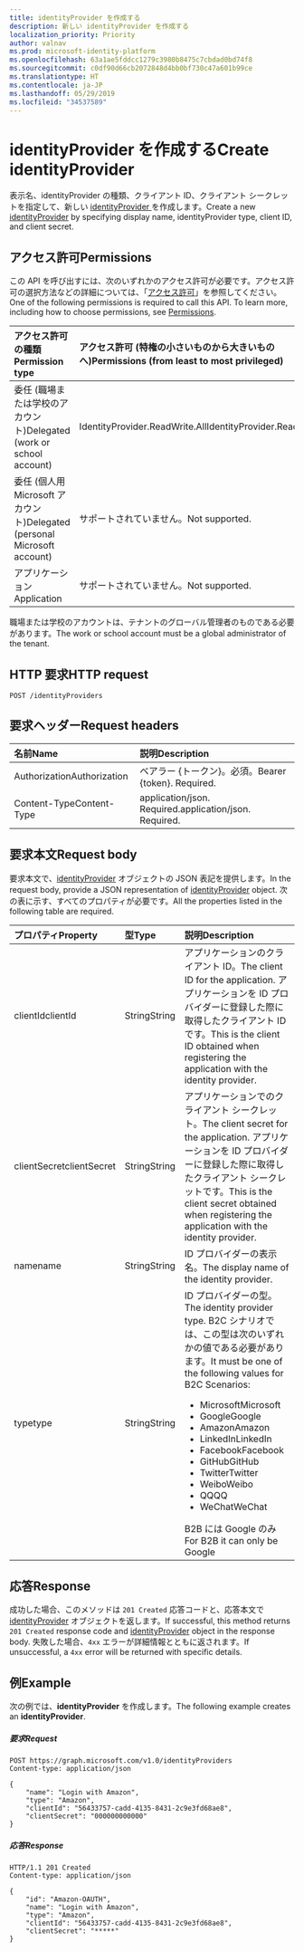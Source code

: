 ```yaml
---
title: identityProvider を作成する
description: 新しい identityProvider を作成する
localization_priority: Priority
author: valnav
ms.prod: microsoft-identity-platform
ms.openlocfilehash: 63a1ae5fddcc1279c3980b8475c7cbdad0bd74f8
ms.sourcegitcommit: c0df90d66cb2072848d4bb0bf730c47a601b99ce
ms.translationtype: HT
ms.contentlocale: ja-JP
ms.lasthandoff: 05/29/2019
ms.locfileid: "34537589"
---
```

# <a name="create-identityprovider"></a><span data-ttu-id="6ab77-103">identityProvider を作成する</span><span class="sxs-lookup"><span data-stu-id="6ab77-103">Create identityProvider</span></span>

<span data-ttu-id="6ab77-104">表示名、identityProvider の種類、クライアント ID、クライアント シークレットを指定して、新しい [ identityProvider ](../resources/identityprovider.md) を作成します。</span><span class="sxs-lookup"><span data-stu-id="6ab77-104">Create a new [identityProvider](../resources/identityprovider.md) by specifying display name, identityProvider type, client ID, and client secret.</span></span>

## <a name="permissions"></a><span data-ttu-id="6ab77-105">アクセス許可</span><span class="sxs-lookup"><span data-stu-id="6ab77-105">Permissions</span></span>

<span data-ttu-id="6ab77-p101">この API を呼び出すには、次のいずれかのアクセス許可が必要です。アクセス許可の選択方法などの詳細については、「[アクセス許可](/graph/permissions-reference)」を参照してください。</span><span class="sxs-lookup"><span data-stu-id="6ab77-p101">One of the following permissions is required to call this API. To learn more, including how to choose permissions, see [Permissions](/graph/permissions-reference).</span></span>

|<span data-ttu-id="6ab77-108">アクセス許可の種類</span><span class="sxs-lookup"><span data-stu-id="6ab77-108">Permission type</span></span>      | <span data-ttu-id="6ab77-109">アクセス許可 (特権の小さいものから大きいものへ)</span><span class="sxs-lookup"><span data-stu-id="6ab77-109">Permissions (from least to most privileged)</span></span>              |
|:--------------------|:---------------------------------------------------------|
|<span data-ttu-id="6ab77-110">委任 (職場または学校のアカウント)</span><span class="sxs-lookup"><span data-stu-id="6ab77-110">Delegated (work or school account)</span></span>|<span data-ttu-id="6ab77-111">IdentityProvider.ReadWrite.All</span><span class="sxs-lookup"><span data-stu-id="6ab77-111">IdentityProvider.ReadWrite.All</span></span>|
|<span data-ttu-id="6ab77-112">委任 (個人用 Microsoft アカウント)</span><span class="sxs-lookup"><span data-stu-id="6ab77-112">Delegated (personal Microsoft account)</span></span>| <span data-ttu-id="6ab77-113">サポートされていません。</span><span class="sxs-lookup"><span data-stu-id="6ab77-113">Not supported.</span></span>|
|<span data-ttu-id="6ab77-114">アプリケーション</span><span class="sxs-lookup"><span data-stu-id="6ab77-114">Application</span></span>|<span data-ttu-id="6ab77-115">サポートされていません。</span><span class="sxs-lookup"><span data-stu-id="6ab77-115">Not supported.</span></span>|

<span data-ttu-id="6ab77-116">職場または学校のアカウントは、テナントのグローバル管理者のものである必要があります。</span><span class="sxs-lookup"><span data-stu-id="6ab77-116">The work or school account must be a global administrator of the tenant.</span></span>

## <a name="http-request"></a><span data-ttu-id="6ab77-117">HTTP 要求</span><span class="sxs-lookup"><span data-stu-id="6ab77-117">HTTP request</span></span>

<!-- { "blockType": "ignored" } -->
```http
POST /identityProviders
```

## <a name="request-headers"></a><span data-ttu-id="6ab77-118">要求ヘッダー</span><span class="sxs-lookup"><span data-stu-id="6ab77-118">Request headers</span></span>

|<span data-ttu-id="6ab77-119">名前</span><span class="sxs-lookup"><span data-stu-id="6ab77-119">Name</span></span>|<span data-ttu-id="6ab77-120">説明</span><span class="sxs-lookup"><span data-stu-id="6ab77-120">Description</span></span>|
|:---------------|:----------|
|<span data-ttu-id="6ab77-121">Authorization</span><span class="sxs-lookup"><span data-stu-id="6ab77-121">Authorization</span></span>|<span data-ttu-id="6ab77-p102">ベアラー {トークン}。必須。</span><span class="sxs-lookup"><span data-stu-id="6ab77-p102">Bearer {token}. Required.</span></span>|
|<span data-ttu-id="6ab77-124">Content-Type</span><span class="sxs-lookup"><span data-stu-id="6ab77-124">Content-Type</span></span>|<span data-ttu-id="6ab77-p103">application/json. Required.</span><span class="sxs-lookup"><span data-stu-id="6ab77-p103">application/json. Required.</span></span>|

## <a name="request-body"></a><span data-ttu-id="6ab77-127">要求本文</span><span class="sxs-lookup"><span data-stu-id="6ab77-127">Request body</span></span>

<span data-ttu-id="6ab77-128">要求本文で、[identityProvider](../resources/identityprovider.md) オブジェクトの JSON 表記を提供します。</span><span class="sxs-lookup"><span data-stu-id="6ab77-128">In the request body, provide a JSON representation of [identityProvider](../resources/identityprovider.md) object.</span></span> <span data-ttu-id="6ab77-129">次の表に示す、すべてのプロパティが必要です。</span><span class="sxs-lookup"><span data-stu-id="6ab77-129">All the properties listed in the following table are required.</span></span>

|<span data-ttu-id="6ab77-130">プロパティ</span><span class="sxs-lookup"><span data-stu-id="6ab77-130">Property</span></span>|<span data-ttu-id="6ab77-131">型</span><span class="sxs-lookup"><span data-stu-id="6ab77-131">Type</span></span>|<span data-ttu-id="6ab77-132">説明</span><span class="sxs-lookup"><span data-stu-id="6ab77-132">Description</span></span>|
|:---------------|:--------|:----------|
|<span data-ttu-id="6ab77-133">clientId</span><span class="sxs-lookup"><span data-stu-id="6ab77-133">clientId</span></span>|<span data-ttu-id="6ab77-134">String</span><span class="sxs-lookup"><span data-stu-id="6ab77-134">String</span></span>|<span data-ttu-id="6ab77-135">アプリケーションのクライアント ID。</span><span class="sxs-lookup"><span data-stu-id="6ab77-135">The client ID for the application.</span></span> <span data-ttu-id="6ab77-136">アプリケーションを ID プロバイダーに登録した際に取得したクライアント ID です。</span><span class="sxs-lookup"><span data-stu-id="6ab77-136">This is the client ID obtained when registering the application with the identity provider.</span></span>|
|<span data-ttu-id="6ab77-137">clientSecret</span><span class="sxs-lookup"><span data-stu-id="6ab77-137">clientSecret</span></span>|<span data-ttu-id="6ab77-138">String</span><span class="sxs-lookup"><span data-stu-id="6ab77-138">String</span></span>|<span data-ttu-id="6ab77-139">アプリケーションでのクライアント シークレット。</span><span class="sxs-lookup"><span data-stu-id="6ab77-139">The client secret for the application.</span></span> <span data-ttu-id="6ab77-140">アプリケーションを ID プロバイダーに登録した際に取得したクライアント シークレットです。</span><span class="sxs-lookup"><span data-stu-id="6ab77-140">This is the client secret obtained when registering the application with the identity provider.</span></span>|
|<span data-ttu-id="6ab77-141">name</span><span class="sxs-lookup"><span data-stu-id="6ab77-141">name</span></span>|<span data-ttu-id="6ab77-142">String</span><span class="sxs-lookup"><span data-stu-id="6ab77-142">String</span></span>|<span data-ttu-id="6ab77-143">ID プロバイダーの表示名。</span><span class="sxs-lookup"><span data-stu-id="6ab77-143">The display name of the identity provider.</span></span>|
|<span data-ttu-id="6ab77-144">type</span><span class="sxs-lookup"><span data-stu-id="6ab77-144">type</span></span>|<span data-ttu-id="6ab77-145">String</span><span class="sxs-lookup"><span data-stu-id="6ab77-145">String</span></span>|<span data-ttu-id="6ab77-146">ID プロバイダーの型。</span><span class="sxs-lookup"><span data-stu-id="6ab77-146">The identity provider type.</span></span> <span data-ttu-id="6ab77-147">B2C シナリオでは、この型は次のいずれかの値である必要があります。</span><span class="sxs-lookup"><span data-stu-id="6ab77-147">It must be one of the following values for B2C Scenarios:</span></span> <ul><li/><span data-ttu-id="6ab77-148">Microsoft</span><span class="sxs-lookup"><span data-stu-id="6ab77-148">Microsoft</span></span><li/><span data-ttu-id="6ab77-149">Google</span><span class="sxs-lookup"><span data-stu-id="6ab77-149">Google</span></span><li/><span data-ttu-id="6ab77-150">Amazon</span><span class="sxs-lookup"><span data-stu-id="6ab77-150">Amazon</span></span><li/><span data-ttu-id="6ab77-151">LinkedIn</span><span class="sxs-lookup"><span data-stu-id="6ab77-151">LinkedIn</span></span><li/><span data-ttu-id="6ab77-152">Facebook</span><span class="sxs-lookup"><span data-stu-id="6ab77-152">Facebook</span></span><li/><span data-ttu-id="6ab77-153">GitHub</span><span class="sxs-lookup"><span data-stu-id="6ab77-153">GitHub</span></span><li/><span data-ttu-id="6ab77-154">Twitter</span><span class="sxs-lookup"><span data-stu-id="6ab77-154">Twitter</span></span><li/><span data-ttu-id="6ab77-155">Weibo</span><span class="sxs-lookup"><span data-stu-id="6ab77-155">Weibo</span></span><li/><span data-ttu-id="6ab77-156">QQ</span><span class="sxs-lookup"><span data-stu-id="6ab77-156">QQ</span></span><li/><span data-ttu-id="6ab77-157">WeChat</span><span class="sxs-lookup"><span data-stu-id="6ab77-157">WeChat</span></span></ul><span data-ttu-id="6ab77-158">B2B には Google のみ</span><span class="sxs-lookup"><span data-stu-id="6ab77-158">For B2B it can only be Google</span></span>|

## <a name="response"></a><span data-ttu-id="6ab77-159">応答</span><span class="sxs-lookup"><span data-stu-id="6ab77-159">Response</span></span>

<span data-ttu-id="6ab77-160">成功した場合、このメソッドは `201 Created` 応答コードと、応答本文で [identityProvider](../resources/identityprovider.md) オブジェクトを返します。</span><span class="sxs-lookup"><span data-stu-id="6ab77-160">If successful, this method returns `201 Created` response code and [identityProvider](../resources/identityprovider.md) object in the response body.</span></span> <span data-ttu-id="6ab77-161">失敗した場合、`4xx` エラーが詳細情報とともに返されます。</span><span class="sxs-lookup"><span data-stu-id="6ab77-161">If unsuccessful, a `4xx` error will be returned with specific details.</span></span>

## <a name="example"></a><span data-ttu-id="6ab77-162">例</span><span class="sxs-lookup"><span data-stu-id="6ab77-162">Example</span></span>

<span data-ttu-id="6ab77-163">次の例では、**identityProvider** を作成します。</span><span class="sxs-lookup"><span data-stu-id="6ab77-163">The following example creates an **identityProvider**.</span></span>

##### <a name="request"></a><span data-ttu-id="6ab77-164">要求</span><span class="sxs-lookup"><span data-stu-id="6ab77-164">Request</span></span>

<!-- { "blockType": "ignored" } -->
```http
POST https://graph.microsoft.com/v1.0/identityProviders
Content-type: application/json

{
    "name": "Login with Amazon",
    "type": "Amazon",
    "clientId": "56433757-cadd-4135-8431-2c9e3fd68ae8",
    "clientSecret": "000000000000"
}
```

##### <a name="response"></a><span data-ttu-id="6ab77-165">応答</span><span class="sxs-lookup"><span data-stu-id="6ab77-165">Response</span></span>

<!-- { "blockType": "ignored" } -->
```http
HTTP/1.1 201 Created
Content-type: application/json

{
    "id": "Amazon-OAUTH",
    "name": "Login with Amazon",
    "type": "Amazon",
    "clientId": "56433757-cadd-4135-8431-2c9e3fd68ae8",
    "clientSecret": "*****"
}
```
<!-- uuid: 8fcb5dbc-d5aa-4681-8e31-b001d5168d79
2015-10-25 14:57:30 UTC -->
<!-- {
  "type": "#page.annotation",
  "description": "Create identityProvider",
  "keywords": "",
  "section": "documentation",
  "tocPath": ""
}-->


